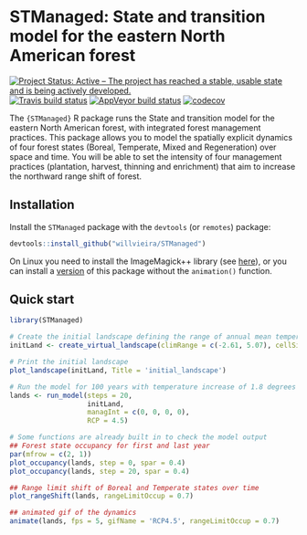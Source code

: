 # STManaged: State and transition model for the eastern North American forest

[![Project Status: Active – The project has reached a stable, usable state and is being actively developed.](http://www.repostatus.org/badges/latest/active.svg)](http://www.repostatus.org/#active) [![Travis build status](https://travis-ci.org/willvieira/STManaged.svg?branch=master)](https://travis-ci.org/willvieira/STManaged) [![AppVeyor build status](https://ci.appveyor.com/api/projects/status/mypax31p5fr0uf44/branch/master?svg=true)](https://ci.appveyor.com/project/WillianVieira/stmanaged/branch/master) [![codecov](https://codecov.io/gh/willvieira/STManaged/branch/master/graph/badge.svg)](https://codecov.io/gh/willvieira/STManaged)

The `{STManaged}` R package runs the State and transition model for the eastern North American forest, with integrated forest management practices. This package allows you to model the spatially explicit dynamics of four forest states (Boreal, Temperate, Mixed and Regeneration) over space and time. You will be able to set the intensity of four management practices (plantation, harvest, thinning and enrichment) that aim to increase the northward range shift of forest.

## Installation

Install the `STManaged` package with the `devtools` (or `remotes`) package:

```r
devtools::install_github("willvieira/STManaged")
```

On Linux you need to install the ImageMagick++ library (see [here](https://ropensci.org/blog/2016/08/23/z-magick-release/)), or you can install a [version](https://github.com/willvieira/STManaged/tree/noAnimation) of this package without the `animation()` function.

## Quick start

```r
library(STManaged)

# Create the initial landscape defining the range of annual mean temperature and the cell size:
initLand <- create_virtual_landscape(climRange = c(-2.61, 5.07), cellSize = 2)

# Print the initial landscape
plot_landscape(initLand, Title = 'initial_landscape')

# Run the model for 100 years with temperature increase of 1.8 degrees
lands <- run_model(steps = 20,
                   initLand,
                   managInt = c(0, 0, 0, 0),
                   RCP = 4.5)

# Some functions are already built in to check the model output
## Forest state occupancy for first and last year
par(mfrow = c(2, 1))
plot_occupancy(lands, step = 0, spar = 0.4)
plot_occupancy(lands, step = 20, spar = 0.4)

## Range limit shift of Boreal and Temperate states over time
plot_rangeShift(lands, rangeLimitOccup = 0.7)

## animated gif of the dynamics
animate(lands, fps = 5, gifName = 'RCP4.5', rangeLimitOccup = 0.7)
```
